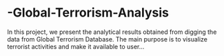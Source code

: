 # -Global-Terrorism-Analysis
In this project, we present the analytical results obtained from digging the data from Global Terrorism Database. The main purpose is to visualize terrorist activities and make it available to user…
